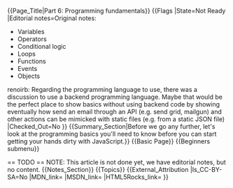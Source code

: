 {{Page_Title|Part 6: Programming fundamentals}}
{{Flags
|State=Not Ready
|Editorial notes=Original notes:

* Variables
* Operators
* Conditional logic
* Loops
* Functions
* Events
* Objects

renoirb: Regarding the programming language to use, there was a discussion to use a backend programming language. Maybe that would be the perfect place to show basics without using backend code by showing eventually how send an email through an API (e.g. send grid, mailgun) and other actions can be mimicked with static files (e.g. from a static JSON file)
|Checked_Out=No
}}
{{Summary_Section|Before we go any further, let's look at the programming basics you'll need to know before you can start getting your hands dirty with JavaScript.}}
{{Basic Page}}
{{Beginners submenu}}

== TODO ==
NOTE: This article is not done yet, we have editorial notes, but no content.
{{Notes_Section}}
{{Topics}}
{{External_Attribution
|Is_CC-BY-SA=No
|MDN_link=
|MSDN_link=
|HTML5Rocks_link=
}}